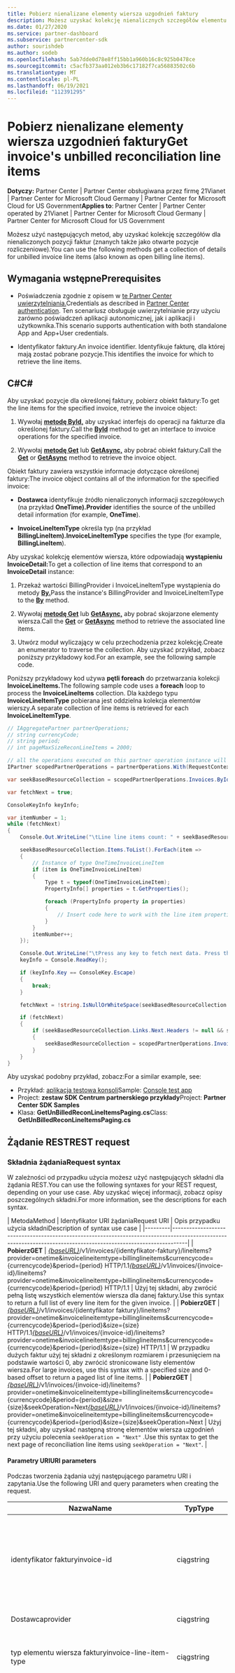 ```yaml
---
title: Pobierz nienalizane elementy wiersza uzgodnień faktury
description: Możesz uzyskać kolekcję nienalicznych szczegółów elementu wiersza uzgodnień dla określonego okresu przy użyciu Partner Center API.
ms.date: 01/27/2020
ms.service: partner-dashboard
ms.subservice: partnercenter-sdk
author: sourishdeb
ms.author: sodeb
ms.openlocfilehash: 5ab7dde0d78e8ff15bb1a960b16c8c925b0478ce
ms.sourcegitcommit: c5acfb373aa012eb3b6c17182f7ca56883502c6b
ms.translationtype: MT
ms.contentlocale: pl-PL
ms.lasthandoff: 06/19/2021
ms.locfileid: "112391295"
---
```

# <a name="get-invoices-unbilled-reconciliation-line-items"></a><span data-ttu-id="1047e-103">Pobierz nienalizane elementy wiersza uzgodnień faktury</span><span class="sxs-lookup"><span data-stu-id="1047e-103">Get invoice's unbilled reconciliation line items</span></span>

<span data-ttu-id="1047e-104">**Dotyczy:** Partner Center | Partner Center obsługiwana przez firmę 21Vianet | Partner Center for Microsoft Cloud Germany | Partner Center for Microsoft Cloud for US Government</span><span class="sxs-lookup"><span data-stu-id="1047e-104">**Applies to**: Partner Center | Partner Center operated by 21Vianet | Partner Center for Microsoft Cloud Germany | Partner Center for Microsoft Cloud for US Government</span></span>

<span data-ttu-id="1047e-105">Możesz użyć następujących metod, aby uzyskać kolekcję szczegółów dla nienaliczonych pozycji faktur (znanych także jako otwarte pozycje rozliczeniowe).</span><span class="sxs-lookup"><span data-stu-id="1047e-105">You can use the following methods get a collection of details for unbilled invoice line items (also known as open billing line items).</span></span>

## <a name="prerequisites"></a><span data-ttu-id="1047e-106">Wymagania wstępne</span><span class="sxs-lookup"><span data-stu-id="1047e-106">Prerequisites</span></span>

- <span data-ttu-id="1047e-107">Poświadczenia zgodnie z opisem w [te Partner Center uwierzytelniania.](partner-center-authentication.md)</span><span class="sxs-lookup"><span data-stu-id="1047e-107">Credentials as described in [Partner Center authentication](partner-center-authentication.md).</span></span> <span data-ttu-id="1047e-108">Ten scenariusz obsługuje uwierzytelnianie przy użyciu zarówno poświadczeń aplikacji autonomicznej, jak i aplikacji i użytkownika.</span><span class="sxs-lookup"><span data-stu-id="1047e-108">This scenario supports authentication with both standalone App and App+User credentials.</span></span>

- <span data-ttu-id="1047e-109">Identyfikator faktury.</span><span class="sxs-lookup"><span data-stu-id="1047e-109">An invoice identifier.</span></span> <span data-ttu-id="1047e-110">Identyfikuje fakturę, dla której mają zostać pobrane pozycje.</span><span class="sxs-lookup"><span data-stu-id="1047e-110">This identifies the invoice for which to retrieve the line items.</span></span>

## <a name="c"></a><span data-ttu-id="1047e-111">C\#</span><span class="sxs-lookup"><span data-stu-id="1047e-111">C\#</span></span>

<span data-ttu-id="1047e-112">Aby uzyskać pozycje dla określonej faktury, pobierz obiekt faktury:</span><span class="sxs-lookup"><span data-stu-id="1047e-112">To get the line items for the specified invoice, retrieve the invoice object:</span></span>

1. <span data-ttu-id="1047e-113">Wywołaj [**metodę ById,**](/dotnet/api/microsoft.store.partnercenter.invoices.iinvoicecollection.byid) aby uzyskać interfejs do operacji na fakturze dla określonej faktury.</span><span class="sxs-lookup"><span data-stu-id="1047e-113">Call the [**ById**](/dotnet/api/microsoft.store.partnercenter.invoices.iinvoicecollection.byid) method to get an interface to invoice operations for the specified invoice.</span></span>

2. <span data-ttu-id="1047e-114">Wywołaj [**metodę Get**](/dotnet/api/microsoft.store.partnercenter.invoices.iinvoice.get) lub [**GetAsync,**](/dotnet/api/microsoft.store.partnercenter.invoices.iinvoice.getasync) aby pobrać obiekt faktury.</span><span class="sxs-lookup"><span data-stu-id="1047e-114">Call the [**Get**](/dotnet/api/microsoft.store.partnercenter.invoices.iinvoice.get) or [**GetAsync**](/dotnet/api/microsoft.store.partnercenter.invoices.iinvoice.getasync) method to retrieve the invoice object.</span></span>

<span data-ttu-id="1047e-115">Obiekt faktury zawiera wszystkie informacje dotyczące określonej faktury:</span><span class="sxs-lookup"><span data-stu-id="1047e-115">The invoice object contains all of the information for the specified invoice:</span></span>

- <span data-ttu-id="1047e-116">**Dostawca** identyfikuje źródło nienaliczonych informacji szczegółowych (na przykład **OneTime).**</span><span class="sxs-lookup"><span data-stu-id="1047e-116">**Provider** identifies the source of the unbilled detail information (for example, **OneTime**).</span></span>

- <span data-ttu-id="1047e-117">**InvoiceLineItemType** określa typ (na przykład **BillingLineItem).**</span><span class="sxs-lookup"><span data-stu-id="1047e-117">**InvoiceLineItemType** specifies the type (for example, **BillingLineItem**).</span></span>

<span data-ttu-id="1047e-118">Aby uzyskać kolekcję elementów wiersza, które odpowiadają **wystąpieniu InvoiceDetail:**</span><span class="sxs-lookup"><span data-stu-id="1047e-118">To get a collection of line items that correspond to an **InvoiceDetail** instance:</span></span>

1. <span data-ttu-id="1047e-119">Przekaż wartości BillingProvider i InvoiceLineItemType wystąpienia do metody [**By.**](/dotnet/api/microsoft.store.partnercenter.invoices.iinvoice.by)</span><span class="sxs-lookup"><span data-stu-id="1047e-119">Pass the instance's BillingProvider and InvoiceLineItemType to the [**By**](/dotnet/api/microsoft.store.partnercenter.invoices.iinvoice.by) method.</span></span>

2. <span data-ttu-id="1047e-120">Wywołaj [**metodę Get**](/dotnet/api/microsoft.store.partnercenter.invoices.iinvoice.get) lub [**GetAsync,**](/dotnet/api/microsoft.store.partnercenter.invoices.iinvoice.getasync) aby pobrać skojarzone elementy wiersza.</span><span class="sxs-lookup"><span data-stu-id="1047e-120">Call the [**Get**](/dotnet/api/microsoft.store.partnercenter.invoices.iinvoice.get) or [**GetAsync**](/dotnet/api/microsoft.store.partnercenter.invoices.iinvoice.getasync) method to retrieve the associated line items.</span></span>

3. <span data-ttu-id="1047e-121">Utwórz moduł wyliczający w celu przechodzenia przez kolekcję.</span><span class="sxs-lookup"><span data-stu-id="1047e-121">Create an enumerator to traverse the collection.</span></span> <span data-ttu-id="1047e-122">Aby uzyskać przykład, zobacz poniższy przykładowy kod.</span><span class="sxs-lookup"><span data-stu-id="1047e-122">For an example, see the following sample code.</span></span>

<span data-ttu-id="1047e-123">Poniższy przykładowy kod używa **pętli foreach** do przetwarzania kolekcji **InvoiceLineItems.**</span><span class="sxs-lookup"><span data-stu-id="1047e-123">The following sample code uses a **foreach** loop to process the **InvoiceLineItems** collection.</span></span> <span data-ttu-id="1047e-124">Dla każdego typu **InvoiceLineItemType** pobierana jest oddzielna kolekcja elementów wierszy.</span><span class="sxs-lookup"><span data-stu-id="1047e-124">A separate collection of line items is retrieved for each **InvoiceLineItemType**.</span></span>

``` csharp
// IAggregatePartner partnerOperations;
// string currencyCode;
// string period;
// int pageMaxSizeReconLineItems = 2000;

// all the operations executed on this partner operation instance will share the same correlation Id but will differ in request Id
IPartner scopedPartnerOperations = partnerOperations.With(RequestContextFactory.Instance.Create(Guid.NewGuid()));

var seekBasedResourceCollection = scopedPartnerOperations.Invoices.ById("unbilled").By("onetime", "billinglineitems", currencyCode, period, pageMaxSizeReconLineItems).Get();

var fetchNext = true;

ConsoleKeyInfo keyInfo;

var itemNumber = 1;
while (fetchNext)
{
    Console.Out.WriteLine("\tLine line items count: " + seekBasedResourceCollection.Items.Count());

    seekBasedResourceCollection.Items.ToList().ForEach(item =>
    {
        // Instance of type OneTimeInvoiceLineItem
        if (item is OneTimeInvoiceLineItem)
        {
            Type t = typeof(OneTimeInvoiceLineItem);
            PropertyInfo[] properties = t.GetProperties();

            foreach (PropertyInfo property in properties)
            {
                // Insert code here to work with the line item properties
            }
        }
        itemNumber++;
    });

    Console.Out.WriteLine("\tPress any key to fetch next data. Press the Escape (Esc) key to quit: \n");
    keyInfo = Console.ReadKey();

    if (keyInfo.Key == ConsoleKey.Escape)
    {
        break;
    }

    fetchNext = !string.IsNullOrWhiteSpace(seekBasedResourceCollection.ContinuationToken);

    if (fetchNext)
    {
        if (seekBasedResourceCollection.Links.Next.Headers != null && seekBasedResourceCollection.Links.Next.Headers.Any())
        {
            seekBasedResourceCollection = scopedPartnerOperations.Invoices.ById("unbilled").By("onetime", "billinglineitems", currencyCode, period, pageMaxSizeReconLineItems).Seek(seekBasedResourceCollection.ContinuationToken, SeekOperation.Next);
        }
    }
}
```

<span data-ttu-id="1047e-125">Aby uzyskać podobny przykład, zobacz:</span><span class="sxs-lookup"><span data-stu-id="1047e-125">For a similar example, see:</span></span>

- <span data-ttu-id="1047e-126">Przykład: [aplikacja testowa konsoli](console-test-app.md)</span><span class="sxs-lookup"><span data-stu-id="1047e-126">Sample: [Console test app](console-test-app.md)</span></span>
- <span data-ttu-id="1047e-127">Project: **zestaw SDK Centrum partnerskiego przykłady**</span><span class="sxs-lookup"><span data-stu-id="1047e-127">Project: **Partner Center SDK Samples**</span></span>
- <span data-ttu-id="1047e-128">Klasa: **GetUnBilledReconLineItemsPaging.cs**</span><span class="sxs-lookup"><span data-stu-id="1047e-128">Class: **GetUnBilledReconLineItemsPaging.cs**</span></span>

## <a name="rest-request"></a><span data-ttu-id="1047e-129">Żądanie REST</span><span class="sxs-lookup"><span data-stu-id="1047e-129">REST request</span></span>

### <a name="request-syntax"></a><span data-ttu-id="1047e-130">Składnia żądania</span><span class="sxs-lookup"><span data-stu-id="1047e-130">Request syntax</span></span>

<span data-ttu-id="1047e-131">W zależności od przypadku użycia możesz użyć następujących składni dla żądania REST.</span><span class="sxs-lookup"><span data-stu-id="1047e-131">You can use the following syntaxes for your REST request, depending on your use case.</span></span> <span data-ttu-id="1047e-132">Aby uzyskać więcej informacji, zobacz opisy poszczególnych składni.</span><span class="sxs-lookup"><span data-stu-id="1047e-132">For more information, see the descriptions for each syntax.</span></span>

 | <span data-ttu-id="1047e-133">Metoda</span><span class="sxs-lookup"><span data-stu-id="1047e-133">Method</span></span>  | <span data-ttu-id="1047e-134">Identyfikator URI żądania</span><span class="sxs-lookup"><span data-stu-id="1047e-134">Request URI</span></span>            | <span data-ttu-id="1047e-135">Opis przypadku użycia składni</span><span class="sxs-lookup"><span data-stu-id="1047e-135">Description of syntax use case</span></span>                                                                                |
|---------|-----------------------------------------------------------------------------------------------------------------------------------------------------------------|
| <span data-ttu-id="1047e-136">**Pobierz**</span><span class="sxs-lookup"><span data-stu-id="1047e-136">**GET**</span></span> | <span data-ttu-id="1047e-137">[*{baseURL}*](partner-center-rest-urls.md)/v1/invoices/{identyfikator-faktury}/lineitems?provider=onetime&invoicelineitemtype=billinglineitems&currencycode={currencycode}&period={period} HTTP/1.1</span><span class="sxs-lookup"><span data-stu-id="1047e-137">[*{baseURL}*](partner-center-rest-urls.md)/v1/invoices/{invoice-id}/lineitems?provider=onetime&invoicelineitemtype=billinglineitems&currencycode={currencycode}&period={period} HTTP/1.1</span></span>                              | <span data-ttu-id="1047e-138">Użyj tej składni, aby zwrócić pełną listę wszystkich elementów wiersza dla danej faktury.</span><span class="sxs-lookup"><span data-stu-id="1047e-138">Use this syntax to return a full list of every line item for the given invoice.</span></span> |
| <span data-ttu-id="1047e-139">**Pobierz**</span><span class="sxs-lookup"><span data-stu-id="1047e-139">**GET**</span></span> | <span data-ttu-id="1047e-140">[*{baseURL}*](partner-center-rest-urls.md)/v1/invoices/{identyfikator faktury}/lineitems?provider=onetime&invoicelineitemtype=billinglineitems&currencycode={currencycode}&period={period}&size={size} HTTP/1.1</span><span class="sxs-lookup"><span data-stu-id="1047e-140">[*{baseURL}*](partner-center-rest-urls.md)/v1/invoices/{invoice-id}/lineitems?provider=onetime&invoicelineitemtype=billinglineitems&currencycode={currencycode}&period={period}&size={size} HTTP/1.1</span></span>  | <span data-ttu-id="1047e-141">W przypadku dużych faktur użyj tej składni z określonym rozmiarem i przesunięciem na podstawie wartości 0, aby zwrócić stronicowane listy elementów wiersza.</span><span class="sxs-lookup"><span data-stu-id="1047e-141">For large invoices, use this syntax with a specified size and 0-based offset to return a paged list of line items.</span></span> |
| <span data-ttu-id="1047e-142">**Pobierz**</span><span class="sxs-lookup"><span data-stu-id="1047e-142">**GET**</span></span> | <span data-ttu-id="1047e-143">[*{baseURL}*](partner-center-rest-urls.md)/v1/invoices/{invoice-id}/lineitems?provider=onetime&invoicelineitemtype=billinglineitems&currencycode={currencycode}&period={period}&size={size}&seekOperation=Next</span><span class="sxs-lookup"><span data-stu-id="1047e-143">[*{baseURL}*](partner-center-rest-urls.md)/v1/invoices/{invoice-id}/lineitems?provider=onetime&invoicelineitemtype=billinglineitems&currencycode={currencycode}&period={period}&size={size}&seekOperation=Next</span></span>                               | <span data-ttu-id="1047e-144">Użyj tej składni, aby uzyskać następną stronę elementów wiersza uzgodnień przy użyciu polecenia `seekOperation = "Next"` .</span><span class="sxs-lookup"><span data-stu-id="1047e-144">Use this syntax to get the next page of reconciliation line items using `seekOperation = "Next"`.</span></span> |

#### <a name="uri-parameters"></a><span data-ttu-id="1047e-145">Parametry URI</span><span class="sxs-lookup"><span data-stu-id="1047e-145">URI parameters</span></span>

<span data-ttu-id="1047e-146">Podczas tworzenia żądania użyj następującego parametru URI i zapytania.</span><span class="sxs-lookup"><span data-stu-id="1047e-146">Use the following URI and query parameters when creating the request.</span></span>

| <span data-ttu-id="1047e-147">Nazwa</span><span class="sxs-lookup"><span data-stu-id="1047e-147">Name</span></span>                   | <span data-ttu-id="1047e-148">Typ</span><span class="sxs-lookup"><span data-stu-id="1047e-148">Type</span></span>   | <span data-ttu-id="1047e-149">Wymagane</span><span class="sxs-lookup"><span data-stu-id="1047e-149">Required</span></span> | <span data-ttu-id="1047e-150">Opis</span><span class="sxs-lookup"><span data-stu-id="1047e-150">Description</span></span>                                                                     |
|------------------------|--------|----------|---------------------------------------------------------------------------------|
| <span data-ttu-id="1047e-151">identyfikator faktury</span><span class="sxs-lookup"><span data-stu-id="1047e-151">invoice-id</span></span>             | <span data-ttu-id="1047e-152">ciąg</span><span class="sxs-lookup"><span data-stu-id="1047e-152">string</span></span> | <span data-ttu-id="1047e-153">Tak</span><span class="sxs-lookup"><span data-stu-id="1047e-153">Yes</span></span>      | <span data-ttu-id="1047e-154">Ciąg, który identyfikuje fakturę.</span><span class="sxs-lookup"><span data-stu-id="1047e-154">A string that identifies the invoice.</span></span> <span data-ttu-id="1047e-155">Użyj wartości "unbilled", aby uzyskać nienalizane oszacowania.</span><span class="sxs-lookup"><span data-stu-id="1047e-155">Use 'unbilled' to get unbilled estimates.</span></span> |
| <span data-ttu-id="1047e-156">Dostawca</span><span class="sxs-lookup"><span data-stu-id="1047e-156">provider</span></span>               | <span data-ttu-id="1047e-157">ciąg</span><span class="sxs-lookup"><span data-stu-id="1047e-157">string</span></span> | <span data-ttu-id="1047e-158">Tak</span><span class="sxs-lookup"><span data-stu-id="1047e-158">Yes</span></span>      | <span data-ttu-id="1047e-159">Dostawca: "OneTime".</span><span class="sxs-lookup"><span data-stu-id="1047e-159">The provider: "OneTime".</span></span>                                                |
| <span data-ttu-id="1047e-160">typ elementu wiersza faktury</span><span class="sxs-lookup"><span data-stu-id="1047e-160">invoice-line-item-type</span></span> | <span data-ttu-id="1047e-161">ciąg</span><span class="sxs-lookup"><span data-stu-id="1047e-161">string</span></span> | <span data-ttu-id="1047e-162">Tak</span><span class="sxs-lookup"><span data-stu-id="1047e-162">Yes</span></span>      | <span data-ttu-id="1047e-163">Typ szczegółów faktury: "BillingLineItems".</span><span class="sxs-lookup"><span data-stu-id="1047e-163">The type of invoice detail: "BillingLineItems".</span></span>               |
| <span data-ttu-id="1047e-164">hasPartnerEarnedCredit</span><span class="sxs-lookup"><span data-stu-id="1047e-164">hasPartnerEarnedCredit</span></span> | <span data-ttu-id="1047e-165">bool</span><span class="sxs-lookup"><span data-stu-id="1047e-165">bool</span></span>   | <span data-ttu-id="1047e-166">Nie</span><span class="sxs-lookup"><span data-stu-id="1047e-166">No</span></span>       | <span data-ttu-id="1047e-167">Wartość wskazująca, czy zwrócić pozycje z zastosowanymi środków uzyskane przez partnera.</span><span class="sxs-lookup"><span data-stu-id="1047e-167">The value indicating if to return the line items with partner earned credit applied.</span></span> <span data-ttu-id="1047e-168">Uwaga: ten parametr będzie stosowany tylko wtedy, gdy typ dostawcy to OneTime, a InvoiceLineItemType to UsageLineItems.</span><span class="sxs-lookup"><span data-stu-id="1047e-168">Note: this parameter will be only applied when provider type is OneTime and InvoiceLineItemType is UsageLineItems.</span></span>
| <span data-ttu-id="1047e-169">currencyCode</span><span class="sxs-lookup"><span data-stu-id="1047e-169">currencyCode</span></span>           | <span data-ttu-id="1047e-170">ciąg</span><span class="sxs-lookup"><span data-stu-id="1047e-170">string</span></span> | <span data-ttu-id="1047e-171">Tak</span><span class="sxs-lookup"><span data-stu-id="1047e-171">Yes</span></span>      | <span data-ttu-id="1047e-172">Kod waluty dla nienaliowanych elementów wiersza.</span><span class="sxs-lookup"><span data-stu-id="1047e-172">The currency code for the unbilled line items.</span></span>                                  |
| <span data-ttu-id="1047e-173">period</span><span class="sxs-lookup"><span data-stu-id="1047e-173">period</span></span>                 | <span data-ttu-id="1047e-174">ciąg</span><span class="sxs-lookup"><span data-stu-id="1047e-174">string</span></span> | <span data-ttu-id="1047e-175">Tak</span><span class="sxs-lookup"><span data-stu-id="1047e-175">Yes</span></span>      | <span data-ttu-id="1047e-176">Okres dla nienaliowanych rekonesencji.</span><span class="sxs-lookup"><span data-stu-id="1047e-176">The period for unbilled recon.</span></span> <span data-ttu-id="1047e-177">przykład: current, previous.</span><span class="sxs-lookup"><span data-stu-id="1047e-177">example: current, previous.</span></span>                      |
| <span data-ttu-id="1047e-178">size</span><span class="sxs-lookup"><span data-stu-id="1047e-178">size</span></span>                   | <span data-ttu-id="1047e-179">liczba</span><span class="sxs-lookup"><span data-stu-id="1047e-179">number</span></span> | <span data-ttu-id="1047e-180">Nie</span><span class="sxs-lookup"><span data-stu-id="1047e-180">No</span></span>       | <span data-ttu-id="1047e-181">Maksymalna liczba elementów do zwrócenia.</span><span class="sxs-lookup"><span data-stu-id="1047e-181">The maximum number of items to return.</span></span> <span data-ttu-id="1047e-182">Domyślny rozmiar to 2000</span><span class="sxs-lookup"><span data-stu-id="1047e-182">Default size is 2000</span></span>                     |
| <span data-ttu-id="1047e-183">seekOperation</span><span class="sxs-lookup"><span data-stu-id="1047e-183">seekOperation</span></span>          | <span data-ttu-id="1047e-184">ciąg</span><span class="sxs-lookup"><span data-stu-id="1047e-184">string</span></span> | <span data-ttu-id="1047e-185">Nie</span><span class="sxs-lookup"><span data-stu-id="1047e-185">No</span></span>       | <span data-ttu-id="1047e-186">Ustaw wartość seekOperation=Next, aby uzyskać następną stronę elementów ponownego wiersza.</span><span class="sxs-lookup"><span data-stu-id="1047e-186">Set seekOperation=Next to get the next page of recon line items.</span></span>                |

### <a name="request-headers"></a><span data-ttu-id="1047e-187">Nagłówki żądań</span><span class="sxs-lookup"><span data-stu-id="1047e-187">Request headers</span></span>

<span data-ttu-id="1047e-188">Aby uzyskać więcej informacji, [zobacz Partner Center REST headers (Nagłówki REST).](headers.md)</span><span class="sxs-lookup"><span data-stu-id="1047e-188">For more information, see [Partner Center REST headers](headers.md).</span></span>

### <a name="request-body"></a><span data-ttu-id="1047e-189">Treść żądania</span><span class="sxs-lookup"><span data-stu-id="1047e-189">Request body</span></span>

<span data-ttu-id="1047e-190">Brak.</span><span class="sxs-lookup"><span data-stu-id="1047e-190">None.</span></span>

## <a name="rest-response"></a><span data-ttu-id="1047e-191">Odpowiedź REST</span><span class="sxs-lookup"><span data-stu-id="1047e-191">REST response</span></span>

<span data-ttu-id="1047e-192">Jeśli to się powiedzie, odpowiedź zawiera kolekcję szczegółów elementu wiersza.</span><span class="sxs-lookup"><span data-stu-id="1047e-192">If successful, the response contains the collection of line item details.</span></span>

<span data-ttu-id="1047e-193">*W przypadku elementu wiersza **ChargeType** wartość **Zakup** jest mapowana na nowy, a wartość **Zwrot** jest mapowana na **anuluj**.*</span><span class="sxs-lookup"><span data-stu-id="1047e-193">*For the line item **ChargeType**, the value **Purchase** is mapped to **New** and the value **Refund** is mapped to **Cancel**.*</span></span>

### <a name="response-success-and-error-codes"></a><span data-ttu-id="1047e-194">Kody powodzenia i błędów odpowiedzi</span><span class="sxs-lookup"><span data-stu-id="1047e-194">Response success and error codes</span></span>

<span data-ttu-id="1047e-195">Każda odpowiedź zawiera kod stanu HTTP, który wskazuje powodzenie lub niepowodzenie, oraz dodatkowe informacje o debugowaniu.</span><span class="sxs-lookup"><span data-stu-id="1047e-195">Each response comes with an HTTP status code that indicates success or failure and additional debugging information.</span></span> <span data-ttu-id="1047e-196">Użyj narzędzia śledzenia sieci, aby odczytać ten kod, typ błędu i dodatkowe parametry.</span><span class="sxs-lookup"><span data-stu-id="1047e-196">Use a network trace tool to read this code, error type, and additional parameters.</span></span> <span data-ttu-id="1047e-197">Aby uzyskać pełną listę, zobacz [Partner Center kody błędów REST.](error-codes.md)</span><span class="sxs-lookup"><span data-stu-id="1047e-197">For the full list, see [Partner Center REST error codes](error-codes.md).</span></span>

### <a name="request-response-examples"></a><span data-ttu-id="1047e-198">Przykłady żądań i odpowiedzi</span><span class="sxs-lookup"><span data-stu-id="1047e-198">Request-response examples</span></span>

#### <a name="request-response-example-1"></a><span data-ttu-id="1047e-199">Przykład żądania i odpowiedzi 1</span><span class="sxs-lookup"><span data-stu-id="1047e-199">Request-response example 1</span></span>

<span data-ttu-id="1047e-200">W tym przykładzie mają zastosowanie następujące szczegóły:</span><span class="sxs-lookup"><span data-stu-id="1047e-200">The following details apply to this example:</span></span>

- <span data-ttu-id="1047e-201">Dostawca: **OneTime**</span><span class="sxs-lookup"><span data-stu-id="1047e-201">Provider: **OneTime**</span></span>
- <span data-ttu-id="1047e-202">InvoiceLineItemType: **BillingLineItems**</span><span class="sxs-lookup"><span data-stu-id="1047e-202">InvoiceLineItemType: **BillingLineItems**</span></span>
- <span data-ttu-id="1047e-203">Okres: **Poprzedni**</span><span class="sxs-lookup"><span data-stu-id="1047e-203">Period: **Previous**</span></span>

#### <a name="request-example-1"></a><span data-ttu-id="1047e-204">Przykład żądania 1</span><span class="sxs-lookup"><span data-stu-id="1047e-204">Request example 1</span></span>

```http
GET https://api.partnercenter.microsoft.com/v1//invoices/unbilled/lineitems?provider=onetime&invoicelineitemtype=billinglineitems&currencycode=usd&period=previous&size=2000 HTTP/1.1
Authorization: Bearer <token>
Accept: application/json
MS-RequestId: 1234ecb8-37af-45f4-a1a1-358de3ca2b9e
MS-CorrelationId: 5e612512-4345-4bb0-866e-47aeda031234
X-Locale: en-US
MS-PartnerCenter-Application: Partner Center .NET SDK Samples
Host: api.partnercenter.microsoft.com
```

#### <a name="response-example-1"></a><span data-ttu-id="1047e-205">Przykład odpowiedzi 1</span><span class="sxs-lookup"><span data-stu-id="1047e-205">Response example 1</span></span>

```http
HTTP/1.1 200 OK
Content-Length: 2484
Content-Type: application/json; charset=utf-8
MS-CorrelationId: 5e612512-4345-4bb0-866e-47aeda031234
MS-RequestId: 1234ecb8-37af-45f4-a1a1-358de3ca2b9e
MS-CV: bpqyomePDUqrSSYC.0
MS-ServerId: 202010406
Date: Wed, 20 Feb 2019 19:59:27 GMT

{
   "totalCount": 3,
    "items": [
        {
            "partnerId": "934f3416-bc2f-47f3-b492-77e517d4e572",
            "customerId": "c139c4bf-2e8b-4ab5-8bed-d9f50dcca7a2",
            "customerName": "Test_Test_Office R2 Reduce Seats Validation",
            "customerDomainName": "testcustomerr2t2reduce.onmicrosoft.com",
            "customerCountry": "US",
            "invoiceNumber": "",
            "mpnId": "5357564",
            "resellerMpnId": "4649221",
            "orderId": "94e858b6d855",
            "orderDate": "2021-05-20T18:30:06.6045692Z",
            "productId": "CFQ7TTC0LH0R",
            "skuId": "0002",
            "availabilityId": "CFQ7TTC0K5RQ",
            "productName": "Microsoft 365 Phone System - Virtual User",
            "skuName": "Microsoft 365 Phone System - Virtual User",
            "productQualifiers": [
                "AddOn",
                "Trial"
            ],
            "chargeType": "new",
            "unitPrice": "0",
            "effectiveUnitPrice": "0",
            "unitType": "",
            "quantity": "25",
            "subtotal": "0",
            "taxTotal": "0",
            "totalForCustomer": "0",
            "currency": "USD",
            "publisherName": "Microsoft Corporation",
            "publisherId": "",
            "subscriptionDescription": "",
            "subscriptionId": "86646af9-e80a-4aa0-da80-3fd2b792c2cc",
            "subscriptionStartDate": "2021-05-20T00:00:00Z",
            "subscriptionEndDate": "2021-06-19T00:00:00Z",
            "chargeStartDate": "2021-05-20T00:00:00Z",
            "chargeEndDate": "2021-06-19T00:00:00Z",
            "termAndBillingCycle": "One-Month commitment for trial",
            "alternateId": "94e858b6d855",
            "referenceId": "0cf1202a-5b7d-4219-966e-93c637113708",
            "priceAdjustmentDescription": "",
            "discountDetails": "",
            "pricingCurrency": "USD",
            "pcToBCExchangeRate": "1",
            "pcToBCExchangeRateDate": "2021-05-01T00:00:00",
            "billableQuantity": "25",
            "meterDescription": "",
            "billingFrequency": "",
            "reservationOrderId": "99f246cf-ed96-41b4-b0cd-0aa43eb1fe91",
            "invoiceLineItemType": "billing_line_items",
            "billingProvider": "one_time",
            "promotionId": "",
            "attributes": {
                "objectType": "OneTimeInvoiceLineItem"
            }
            
        },
        {
            "partnerId": "934f3416-bc2f-47f3-b492-77e517d4e572",
            "customerId": "835a59a7-3172-47b5-bdef-d9cc65f4d0e4",
            "customerName": "TEST_TEST Test Promotions 01",
            "customerDomainName": "kyletestpromos01.onmicrosoft.com",
            "customerCountry": "US",
            "invoiceNumber": "",
            "mpnId": "5357564",
            "resellerMpnId": "0",
            "orderId": "5f9d52bb1408",
            "orderDate": "2021-05-20T18:48:30.6168285Z",
            "productId": "CFQ7TTC0HL8W",
            "skuId": "0001",
            "availabilityId": "CFQ7TTC0K59S",
            "productName": "Power BI Premium Per User",
            "skuName": "Power BI Premium Per User",
            "productQualifiers": [],
            "chargeType": "new",
            "unitPrice": "16",
            "effectiveUnitPrice": "14.4",
            "unitType": "",
            "quantity": "50",
            "subtotal": "720",
            "taxTotal": "0",
            "totalForCustomer": "0",
            "currency": "USD",
            "publisherName": "Microsoft Corporation",
            "publisherId": "",
            "subscriptionDescription": "",
            "subscriptionId": "9d7d1f3d-c8de-461c-db6d-91debd5129f0",
            "subscriptionStartDate": "2021-05-20T00:00:00Z",
            "subscriptionEndDate": "2022-05-19T00:00:00Z",
            "chargeStartDate": "2021-05-20T00:00:00Z",
            "chargeEndDate": "2021-06-19T00:00:00Z",
            "termAndBillingCycle": "One-Year commitment for monthly/yearly billing",
            "alternateId": "5f9d52bb1408",
            "referenceId": "28b535e0-68f4-40b5-84f7-8ed9241eb149",
            "priceAdjustmentDescription": "[\"Price for given billing period\",\"You are getting a discount due to a pre-determined override.\",\"You are getting a discount for being a partner.\",\"You are getting a price guarantee for your price.\",\"Price for given term\"]",
            "discountDetails": "",
            "pricingCurrency": "USD",
            "pcToBCExchangeRate": "1",
            "pcToBCExchangeRateDate": "2021-05-01T00:00:00",
            "billableQuantity": "50",
            "meterDescription": "",
            "billingFrequency": "Monthly",
            "reservationOrderId": "8fdebb4a-7110-496e-9570-623e4c992797",
            "invoiceLineItemType": "billing_line_items",
            "billingProvider": "one_time",
            "promotionId": "78bcf906-b945-4210-8818-cfb93caf12a1",
            "attributes/objectType": "OneTimeInvoiceLineItem",
            "attributes": {
                "objectType": "OneTimeInvoiceLineItem"
            }
        },
        {
            "partnerId": "934f3416-bc2f-47f3-b492-77e517d4e572",
            "customerId": "c139c4bf-2e8b-4ab5-8bed-d9f50dcca7a2",
            "customerName": "Test_Test_Office R2 Reduce Seats Validation",
            "customerDomainName": "testcustomerr2t2reduce.onmicrosoft.com",
            "customerCountry": "US",
            "invoiceNumber": "",
            "mpnId": "1234567",
            "resellerMpnId": 0,
            "orderId": "HJVtMZMkgQ2miuCiNv0RSr51zQDans0m1",
            "orderDate": "2019-02-04T17:59:52.9460102Z",
            "productId": "DZH318Z0BXWC",
            "skuId": "0002",
            "availabilityId": "DZH318Z0BP8B",
            "productName": "Test WAF-as-a-Service",
            "skuName": "Test WaaS - Medium Plan",
            "chargeType": "New",
            "unitPrice": 820,
            "effectiveUnitPrice": 820,
            "unitType": "",
            "quantity": 1,
            "subtotal": 820,
            "taxTotal": 0,
            "totalForCustomer": 0,
            "currency": "USD",
            "publisherName": "Test Networks, Inc.",
            "publisherId": "21223810",
            "subscriptionDescription": "",
            "subscriptionId": "12345678-9cf0-4a1f-9514-7fcc7fe9d1fe",
            "subscriptionStartDate": "2019-02-01T00:00:00Z",
            "subscriptionEndDate": "2020-01-31T00:00:00Z",
            "chargeStartDate": "2019-02-04T09:22:40.1767993-08:00",
            "chargeEndDate": "2019-03-03T09:22:40.1767993-08:00",
            "termAndBillingCycle": "1 Year Subscription",
            "alternateId": "123456ad566",
            "priceAdjustmentDescription": "[\"15.0% Partner earned credit for services managed\"]",
            "discountDetails": "",
            "pricingCurrency": "USD",
            "pcToBCExchangeRate": 1,
            "pcToBCExchangeRateDate": "2019-08-01T00:00:00Z",
            "billableQuantity": 3.1618,
            "meterDescription": "Bandwidth - Data Transfer In (GB) - Zone 2",
            "reservationOrderId": "883d475b-0000-1234-0000-8818752f1234",
            "attributes": {
                "objectType": "OneTimeInvoiceLineItem"
            }
        }
    ]
}
    ],
    "links": {
        "self": {
            "uri": "/invoices/unbilled/lineitems?provider=onetime&invoicelineitemtype=billinglineitems&currencycode=usd&period=previous&size=2000",
            "method": "GET",
            "headers": []
        },
        "next": {
            "uri": "/invoices/unbilled/lineitems?provider=onetime&invoicelineitemtype=billinglineitems&currencycode=usd&period=previous&size=2000&seekOperation=Next",
            "method": "GET",
            "headers": [
                {
                    "key": "MS-ContinuationToken",
                    "value": "AQAAAA=="
                }
            ]
        }
    },
    "attributes": {
        "objectType": "Collection"
    }
}
```

### <a name="request-response-example-2"></a><span data-ttu-id="1047e-206">Przykład żądania i odpowiedzi 2</span><span class="sxs-lookup"><span data-stu-id="1047e-206">Request-response example 2</span></span>

<span data-ttu-id="1047e-207">W tym przykładzie mają zastosowanie następujące szczegóły:</span><span class="sxs-lookup"><span data-stu-id="1047e-207">The following details apply to this example:</span></span>

- <span data-ttu-id="1047e-208">Dostawca: **OneTime**</span><span class="sxs-lookup"><span data-stu-id="1047e-208">Provider: **OneTime**</span></span>
- <span data-ttu-id="1047e-209">InvoiceLineItemType: **BillingLineItems**</span><span class="sxs-lookup"><span data-stu-id="1047e-209">InvoiceLineItemType: **BillingLineItems**</span></span>
- <span data-ttu-id="1047e-210">Okres: **Poprzedni**</span><span class="sxs-lookup"><span data-stu-id="1047e-210">Period: **Previous**</span></span>
- <span data-ttu-id="1047e-211">SeekOperation: **Dalej**</span><span class="sxs-lookup"><span data-stu-id="1047e-211">SeekOperation: **Next**</span></span>

#### <a name="request-example-2"></a><span data-ttu-id="1047e-212">Przykład żądania 2</span><span class="sxs-lookup"><span data-stu-id="1047e-212">Request example 2</span></span>

```http
GET https://api.partnercenter.microsoft.com/v1/invoices/unbilled/lineitems?provider=onetime&invoiceLineItemType=billinglineitems&currencyCode=usd&period=previous&size=2000&seekoperation=next HTTP/1.1
Authorization: Bearer <token>
Accept: application/json
MS-ContinuationToken: d19617b8-fbe5-4684-a5d8-0230972fb0cf,0705c4a9-39f7-4261-ba6d-53e24a9ce47d_a4ayc/80/OGda4BO/1o/V0etpOqiLx1JwB5S3beHW0s=,0d81c700-98b4-4b13-9129-ffd5620f72e7
MS-RequestId: 1234ecb8-37af-45f4-a1a1-358de3ca2b9e
MS-CorrelationId: 5e612512-4345-4bb0-866e-47aeda031234
X-Locale: en-US
MS-PartnerCenter-Application: Partner Center .NET SDK Samples
Host: api.partnercenter.microsoft.com
```

#### <a name="response-example-2"></a><span data-ttu-id="1047e-213">Przykład odpowiedzi 2</span><span class="sxs-lookup"><span data-stu-id="1047e-213">Response example 2</span></span>

```http
HTTP/1.1 200 OK
Content-Length: 2484
Content-Type: application/json; charset=utf-8
MS-CorrelationId: 5e612512-4345-4bb0-866e-47aeda031234
MS-RequestId: 1234ecb8-37af-45f4-a1a1-358de3ca2b9e
MS-CV: bpqyomePDUqrSSYC.0
MS-ServerId: 202010406
Date: Wed, 20 Feb 2019 19:59:27 GMT

{
   "totalCount": 3,
    "items": [
        {
            "partnerId": "934f3416-bc2f-47f3-b492-77e517d4e572",
            "customerId": "c139c4bf-2e8b-4ab5-8bed-d9f50dcca7a2",
            "customerName": "Test_Test_Office R2 Reduce Seats Validation",
            "customerDomainName": "testcustomerr2t2reduce.onmicrosoft.com",
            "customerCountry": "US",
            "invoiceNumber": "",
            "mpnId": "5357564",
            "resellerMpnId": "4649221",
            "orderId": "94e858b6d855",
            "orderDate": "2021-05-20T18:30:06.6045692Z",
            "productId": "CFQ7TTC0LH0R",
            "skuId": "0002",
            "availabilityId": "CFQ7TTC0K5RQ",
            "productName": "Microsoft 365 Phone System - Virtual User",
            "skuName": "Microsoft 365 Phone System - Virtual User",
            "productQualifiers": [
                "AddOn",
                "Trial"
            ],
            "chargeType": "new",
            "unitPrice": "0",
            "effectiveUnitPrice": "0",
            "unitType": "",
            "quantity": "25",
            "subtotal": "0",
            "taxTotal": "0",
            "totalForCustomer": "0",
            "currency": "USD",
            "publisherName": "Microsoft Corporation",
            "publisherId": "",
            "subscriptionDescription": "",
            "subscriptionId": "86646af9-e80a-4aa0-da80-3fd2b792c2cc",
            "subscriptionStartDate": "2021-05-20T00:00:00Z",
            "subscriptionEndDate": "2021-06-19T00:00:00Z",
            "chargeStartDate": "2021-05-20T00:00:00Z",
            "chargeEndDate": "2021-06-19T00:00:00Z",
            "termAndBillingCycle": "One-Month commitment for trial",
            "alternateId": "94e858b6d855",
            "referenceId": "0cf1202a-5b7d-4219-966e-93c637113708",
            "priceAdjustmentDescription": "",
            "discountDetails": "",
            "pricingCurrency": "USD",
            "pcToBCExchangeRate": "1",
            "pcToBCExchangeRateDate": "2021-05-01T00:00:00",
            "billableQuantity": "25",
            "meterDescription": "",
            "billingFrequency": "",
            "reservationOrderId": "99f246cf-ed96-41b4-b0cd-0aa43eb1fe91",
            "invoiceLineItemType": "billing_line_items",
            "billingProvider": "one_time",
            "promotionId": "",
            "attributes": {
                "objectType": "OneTimeInvoiceLineItem"
            }
            
        },
        {
            "partnerId": "934f3416-bc2f-47f3-b492-77e517d4e572",
            "customerId": "835a59a7-3172-47b5-bdef-d9cc65f4d0e4",
            "customerName": "TEST_TEST Test Promotions 01",
            "customerDomainName": "kyletestpromos01.onmicrosoft.com",
            "customerCountry": "US",
            "invoiceNumber": "",
            "mpnId": "5357564",
            "resellerMpnId": "0",
            "orderId": "5f9d52bb1408",
            "orderDate": "2021-05-20T18:48:30.6168285Z",
            "productId": "CFQ7TTC0HL8W",
            "skuId": "0001",
            "availabilityId": "CFQ7TTC0K59S",
            "productName": "Power BI Premium Per User",
            "skuName": "Power BI Premium Per User",
            "productQualifiers": [],
            "chargeType": "new",
            "unitPrice": "16",
            "effectiveUnitPrice": "14.4",
            "unitType": "",
            "quantity": "50",
            "subtotal": "720",
            "taxTotal": "0",
            "totalForCustomer": "0",
            "currency": "USD",
            "publisherName": "Microsoft Corporation",
            "publisherId": "",
            "subscriptionDescription": "",
            "subscriptionId": "9d7d1f3d-c8de-461c-db6d-91debd5129f0",
            "subscriptionStartDate": "2021-05-20T00:00:00Z",
            "subscriptionEndDate": "2022-05-19T00:00:00Z",
            "chargeStartDate": "2021-05-20T00:00:00Z",
            "chargeEndDate": "2021-06-19T00:00:00Z",
            "termAndBillingCycle": "One-Year commitment for monthly/yearly billing",
            "alternateId": "5f9d52bb1408",
            "referenceId": "28b535e0-68f4-40b5-84f7-8ed9241eb149",
            "priceAdjustmentDescription": "[\"Price for given billing period\",\"You are getting a discount due to a pre-determined override.\",\"You are getting a discount for being a partner.\",\"You are getting a price guarantee for your price.\",\"Price for given term\"]",
            "discountDetails": "",
            "pricingCurrency": "USD",
            "pcToBCExchangeRate": "1",
            "pcToBCExchangeRateDate": "2021-05-01T00:00:00",
            "billableQuantity": "50",
            "meterDescription": "",
            "billingFrequency": "Monthly",
            "reservationOrderId": "8fdebb4a-7110-496e-9570-623e4c992797",
            "invoiceLineItemType": "billing_line_items",
            "billingProvider": "one_time",
            "promotionId": "78bcf906-b945-4210-8818-cfb93caf12a1",
            "attributes/objectType": "OneTimeInvoiceLineItem",
            "attributes": {
                "objectType": "OneTimeInvoiceLineItem"
            }
        },
        {
            "partnerId": "934f3416-bc2f-47f3-b492-77e517d4e572",
            "customerId": "c139c4bf-2e8b-4ab5-8bed-d9f50dcca7a2",
            "customerName": "Test_Test_Office R2 Reduce Seats Validation",
            "customerDomainName": "testcustomerr2t2reduce.onmicrosoft.com",
            "customerCountry": "US",
            "invoiceNumber": "",
            "mpnId": "1234567",
            "resellerMpnId": 0,
            "orderId": "HJVtMZMkgQ2miuCiNv0RSr51zQDans0m1",
            "orderDate": "2019-02-04T17:59:52.9460102Z",
            "productId": "DZH318Z0BXWC",
            "skuId": "0002",
            "availabilityId": "DZH318Z0BP8B",
            "productName": "Test WAF-as-a-Service",
            "skuName": "Test WaaS - Medium Plan",
            "chargeType": "New",
            "unitPrice": 820,
            "effectiveUnitPrice": 820,
            "unitType": "",
            "quantity": 1,
            "subtotal": 820,
            "taxTotal": 0,
            "totalForCustomer": 0,
            "currency": "USD",
            "publisherName": "Test Networks, Inc.",
            "publisherId": "21223810",
            "subscriptionDescription": "",
            "subscriptionId": "12345678-9cf0-4a1f-9514-7fcc7fe9d1fe",
            "subscriptionStartDate": "2019-02-01T00:00:00Z",
            "subscriptionEndDate": "2020-01-31T00:00:00Z",
            "chargeStartDate": "2019-02-04T09:22:40.1767993-08:00",
            "chargeEndDate": "2019-03-03T09:22:40.1767993-08:00",
            "termAndBillingCycle": "1 Year Subscription",
            "alternateId": "123456ad566",
            "priceAdjustmentDescription": "[\"15.0% Partner earned credit for services managed\"]",
            "discountDetails": "",
            "pricingCurrency": "USD",
            "pcToBCExchangeRate": 1,
            "pcToBCExchangeRateDate": "2019-08-01T00:00:00Z",
            "billableQuantity": 3.1618,
            "meterDescription": "Bandwidth - Data Transfer In (GB) - Zone 2",
            "reservationOrderId": "883d475b-0000-1234-0000-8818752f1234",
            "attributes": {
                "objectType": "OneTimeInvoiceLineItem"
            }
        }
    ]
}
    ],
    "links": {
        "self": {
             "uri": "/invoices/unbilled/lineitems?provider=onetime&invoicelineitemtype=billinglineitems&currencycode=usd&period=previous&size=2000",
            "method": "GET",
            "headers": []
        }
    },
    "attributes": {
        "objectType": "Collection"
    }
}
```

#### <a name="request-example-3"></a><span data-ttu-id="1047e-214">Przykład żądania 3</span><span class="sxs-lookup"><span data-stu-id="1047e-214">Request example 3</span></span>

```http
GET https://api.partnercenter.microsoft.com/v1/invoices/unbilled/lineitems?provider=OneTime&invoiceLineItemType=UsageLineItems&currencyCode=usd&period=previous&size=2000&seekoperation=next HTTP/1.1
Authorization: Bearer <token>
Accept: application/json
MS-ContinuationToken: d19617b8-fbe5-4684-a5d8-0230972fb0cf,0705c4a9-39f7-4261-ba6d-53e24a9ce47d_a4ayc/80/OGda4BO/1o/V0etpOqiLx1JwB5S3beHW0s=,0d81c700-98b4-4b13-9129-ffd5620f72e7
MS-RequestId: 1234ecb8-37af-45f4-a1a1-358de3ca2b9e
MS-CorrelationId: 5e612512-4345-4bb0-866e-47aeda031234
X-Locale: en-US
MS-PartnerCenter-Application: Partner Center .NET SDK Samples
Host: api.partnercenter.microsoft.com
```

#### <a name="response-example-3"></a><span data-ttu-id="1047e-215">Przykład odpowiedzi 3</span><span class="sxs-lookup"><span data-stu-id="1047e-215">Response example 3</span></span>

```http
HTTP/1.1 200 OK
Content-Length: 2484
Content-Type: application/json; charset=utf-8
MS-CorrelationId: 5e612512-4345-4bb0-866e-47aeda031234
MS-RequestId: 1234ecb8-37af-45f4-a1a1-358de3ca2b9e
MS-CV: bpqyomePDUqrSSYC.0
MS-ServerId: 202010406
Date: Wed, 20 Feb 2019 19:59:27 GMT

{
    "totalCount": 3,
    "items": [
        {
            "partnerId": "934f3416-bc2f-47f3-b492-77e517d4e572",
            "customerId": "c139c4bf-2e8b-4ab5-8bed-d9f50dcca7a2",
            "customerName": "Test_Test_Office R2 Reduce Seats Validation",
            "customerDomainName": "testcustomerr2t2reduce.onmicrosoft.com",
            "customerCountry": "US",
            "invoiceNumber": "",
            "mpnId": "5357564",
            "resellerMpnId": "4649221",
            "orderId": "94e858b6d855",
            "orderDate": "2021-05-20T18:30:06.6045692Z",
            "productId": "CFQ7TTC0LH0R",
            "skuId": "0002",
            "availabilityId": "CFQ7TTC0K5RQ",
            "productName": "Microsoft 365 Phone System - Virtual User",
            "skuName": "Microsoft 365 Phone System - Virtual User",
            "productQualifiers": [
                "AddOn",
                "Trial"
            ],
            "chargeType": "new",
            "unitPrice": "0",
            "effectiveUnitPrice": "0",
            "unitType": "",
            "quantity": "25",
            "subtotal": "0",
            "taxTotal": "0",
            "totalForCustomer": "0",
            "currency": "USD",
            "publisherName": "Microsoft Corporation",
            "publisherId": "",
            "subscriptionDescription": "",
            "subscriptionId": "86646af9-e80a-4aa0-da80-3fd2b792c2cc",
            "subscriptionStartDate": "2021-05-20T00:00:00Z",
            "subscriptionEndDate": "2021-06-19T00:00:00Z",
            "chargeStartDate": "2021-05-20T00:00:00Z",
            "chargeEndDate": "2021-06-19T00:00:00Z",
            "termAndBillingCycle": "One-Month commitment for trial",
            "alternateId": "94e858b6d855",
            "referenceId": "0cf1202a-5b7d-4219-966e-93c637113708",
            "priceAdjustmentDescription": "",
            "discountDetails": "",
            "pricingCurrency": "USD",
            "pcToBCExchangeRate": "1",
            "pcToBCExchangeRateDate": "2021-05-01T00:00:00",
            "billableQuantity": "25",
            "meterDescription": "",
            "billingFrequency": "",
            "reservationOrderId": "99f246cf-ed96-41b4-b0cd-0aa43eb1fe91",
            "invoiceLineItemType": "billing_line_items",
            "billingProvider": "one_time",
            "promotionId": "",
            "attributes": {
                "objectType": "OneTimeInvoiceLineItem"
            }
            
        },
        {
            "partnerId": "934f3416-bc2f-47f3-b492-77e517d4e572",
            "customerId": "835a59a7-3172-47b5-bdef-d9cc65f4d0e4",
            "customerName": "TEST_TEST Test Promotions 01",
            "customerDomainName": "kyletestpromos01.onmicrosoft.com",
            "customerCountry": "US",
            "invoiceNumber": "",
            "mpnId": "5357564",
            "resellerMpnId": "0",
            "orderId": "5f9d52bb1408",
            "orderDate": "2021-05-20T18:48:30.6168285Z",
            "productId": "CFQ7TTC0HL8W",
            "skuId": "0001",
            "availabilityId": "CFQ7TTC0K59S",
            "productName": "Power BI Premium Per User",
            "skuName": "Power BI Premium Per User",
            "productQualifiers": [],
            "chargeType": "new",
            "unitPrice": "16",
            "effectiveUnitPrice": "14.4",
            "unitType": "",
            "quantity": "50",
            "subtotal": "720",
            "taxTotal": "0",
            "totalForCustomer": "0",
            "currency": "USD",
            "publisherName": "Microsoft Corporation",
            "publisherId": "",
            "subscriptionDescription": "",
            "subscriptionId": "9d7d1f3d-c8de-461c-db6d-91debd5129f0",
            "subscriptionStartDate": "2021-05-20T00:00:00Z",
            "subscriptionEndDate": "2022-05-19T00:00:00Z",
            "chargeStartDate": "2021-05-20T00:00:00Z",
            "chargeEndDate": "2021-06-19T00:00:00Z",
            "termAndBillingCycle": "One-Year commitment for monthly/yearly billing",
            "alternateId": "5f9d52bb1408",
            "referenceId": "28b535e0-68f4-40b5-84f7-8ed9241eb149",
            "priceAdjustmentDescription": "[\"Price for given billing period\",\"You are getting a discount due to a pre-determined override.\",\"You are getting a discount for being a partner.\",\"You are getting a price guarantee for your price.\",\"Price for given term\"]",
            "discountDetails": "",
            "pricingCurrency": "USD",
            "pcToBCExchangeRate": "1",
            "pcToBCExchangeRateDate": "2021-05-01T00:00:00",
            "billableQuantity": "50",
            "meterDescription": "",
            "billingFrequency": "Monthly",
            "reservationOrderId": "8fdebb4a-7110-496e-9570-623e4c992797",
            "invoiceLineItemType": "billing_line_items",
            "billingProvider": "one_time",
            "promotionId": "78bcf906-b945-4210-8818-cfb93caf12a1",
            "attributes/objectType": "OneTimeInvoiceLineItem",
            "attributes": {
                "objectType": "OneTimeInvoiceLineItem"
            }
        },
        {
            "partnerId": "934f3416-bc2f-47f3-b492-77e517d4e572",
            "customerId": "c139c4bf-2e8b-4ab5-8bed-d9f50dcca7a2",
            "customerName": "Test_Test_Office R2 Reduce Seats Validation",
            "customerDomainName": "testcustomerr2t2reduce.onmicrosoft.com",
            "customerCountry": "US",
            "invoiceNumber": "",
            "mpnId": "1234567",
            "resellerMpnId": 0,
            "orderId": "HJVtMZMkgQ2miuCiNv0RSr51zQDans0m1",
            "orderDate": "2019-02-04T17:59:52.9460102Z",
            "productId": "DZH318Z0BXWC",
            "skuId": "0002",
            "availabilityId": "DZH318Z0BP8B",
            "productName": "Test WAF-as-a-Service",
            "skuName": "Test WaaS - Medium Plan",
            "chargeType": "New",
            "unitPrice": 820,
            "effectiveUnitPrice": 820,
            "unitType": "",
            "quantity": 1,
            "subtotal": 820,
            "taxTotal": 0,
            "totalForCustomer": 0,
            "currency": "USD",
            "publisherName": "Test Networks, Inc.",
            "publisherId": "21223810",
            "subscriptionDescription": "",
            "subscriptionId": "12345678-9cf0-4a1f-9514-7fcc7fe9d1fe",
            "subscriptionStartDate": "2019-02-01T00:00:00Z",
            "subscriptionEndDate": "2020-01-31T00:00:00Z",
            "chargeStartDate": "2019-02-04T09:22:40.1767993-08:00",
            "chargeEndDate": "2019-03-03T09:22:40.1767993-08:00",
            "termAndBillingCycle": "1 Year Subscription",
            "alternateId": "123456ad566",
            "priceAdjustmentDescription": "[\"15.0% Partner earned credit for services managed\"]",
            "discountDetails": "",
            "pricingCurrency": "USD",
            "pcToBCExchangeRate": 1,
            "pcToBCExchangeRateDate": "2019-08-01T00:00:00Z",
            "billableQuantity": 3.1618,
            "meterDescription": "Bandwidth - Data Transfer In (GB) - Zone 2",
            "reservationOrderId": "883d475b-0000-1234-0000-8818752f1234",
            "attributes": {
                "objectType": "OneTimeInvoiceLineItem"
            }
        }
    ]
}
    ],
    "links": {
        "self": {
             "uri": "/invoices/unbilled/lineitems?provider=all&invoicelineitemtype=billinglineitems&currencycode=usd&period=previous&size=2000",
            "method": "GET",
            "headers": []
        }
    },
    "attributes": {
        "objectType": "Collection"
    }
}
```
